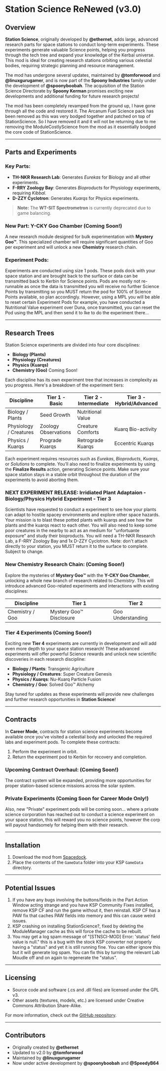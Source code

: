 # Station Science ReNewed (v3.0)

## Overview

**Station Science**, originally developed by **@ethernet**, adds large, advanced research parts for space stations to conduct long-term experiments. These experiments generate valuable Science points, helping you progress through the tech tree and expand your knowledge of the Kerbal universe. This mod is ideal for creating research stations orbiting various celestial bodies, requiring strategic planning and resource management.

The mod has undergone several updates, maintained by **@tomforwood** and **@linuxgurugamer**, and is now part of the **Spoony Industries** family under the development of **@spoonyboobah**. The acquisition of the Station Science Directorate by **Spoony Kerman** promises exciting new developments and additional funding for future research projects!

The mod has been completely revamped from the ground up, I have gone through all the code and restored it. The Arcanum Fuel Science pack has been removed as this was very bodged together and patched on top of StationScience. So I have removed it and it will not be returning due to me removing the ModuleCostlyScience from the mod as it essentially bodged the core code of StationScience.

---

## Parts and Experiments

### Key Parts:
- **TH-NKR Research Lab**: Generates *Eurekas* for Biology and all other experiments.
- **F-RRY Zoology Bay**: Generates *Bioproducts* for Physiology experiments, requiring *Kibbal*.
- **D-ZZY Cyclotron**: Generates *Kuarqs* for Physics experiments.

> **Note:** The **WT-SIT Spectrometron** is currently deprecated due to game balancing.

### New Part: Y-CKY Goo Chamber (Coming Soon!)
A new research module designed for bulk experimentation with **Mystery Goo™**. This specialized chamber will require significant quantities of Goo per experiment and will unlock a new **Chemistry** research chain.


### Experiment Pods:
Experiments are conducted using size 1 pods. These pods dock with your space station and are brought back to the surface or data can be transmitted back to Kerbin for Science points. Pods are mostly not re-runnable as once the data is transmitted you will receive no further Science Points by transmitting so you MUST return the pod for 100% of Science Points available, so plan accordingly. However, using a MPL you will be able to reset certain Experiment Pods for example, you have conducted a Nutritional Value experiment over Duna, once transmitted, you can reset the Pod using the MPL and then send it to Ike to do the experiment there... 

---

## Research Trees

Station Science experiments are divided into four core disciplines:
- **Biology (Plants)**
- **Physiology (Creatures)**
- **Physics (Kuarqs)**
- **Chemistry (Goo)** Coming Soon!

Each discipline has its own experiment tree that increases in complexity as you progress. Here's a breakdown of the experiment tiers:

| **Discipline**        | **Tier 1 - Basic**                     | **Tier 2 - Intermediate**                  | **Tier 3 - Hybrid/Advanced**                          |
|-----------------------|---------------------------------|-----------------------------|-------------------------------------|
| Biology / Plants       | Seed Growth                    | Nutritional Value            |
| Physiology / Creatures | Zoology Observations            | Creature Comforts            | Kuarq Bio-activity                  |
| Physics / Kuarqs       | Prograde Kuarqs                | Retrograde Kuarqs            | Eccentric Kuarqs               |


Each experiment requires resources such as *Eurekas*, *Bioproducts*, *Kuarqs*, or *Solutions* to complete. You’ll also need to finalize experiments by using the **Finalize Results** action, generating Science points. Make sure your space station stays in a stable orbit throughout the duration of the experiments to avoid aborting them.

### NEXT EXPERIMENT RELEASE: Irridiated Plant Adaptaion - Biology/Physics Hybrid Experiment - Tier 3 ###
Scientists have requested to conduct a experiment to see how your plants can adapt to hostile spacey environments and explore other space hazards. Your mission is to blast these potted plants with kuarqs and see how the plants and the kuarqs react to each other. You will also need to keep some poor creatures in the nearby to act as an medium for "unfortuante exposure" and study their bioproducts. You will need a TH-NKR Research Lab, a F-RRY Zoology Bay and 1x D-ZZY Cyclotron. Note: don't attach directly to your station, you MUST return it to the surface to complete. Subject to change.


### New Chemistry Research Chain: (Coming Soon!)
Explore the mysteries of **Mystery Goo™** with the **Y-CKY Goo Chamber**, unlocking a whole new branch of research related to *Chemistry*. This will introduce advanced Goo-related experiments and interactions with existing disciplines:


| **Discipline**        | **Tier 1**                     | **Tier 2**                  |
|-----------------------|---------------------------------|-----------------------------|
| Chemistry / Goo        | Mystery Goo™ Disclosure        | Goo Understanding            |

### Tier 4 Experiments (Coming Soon!)

Exciting new **Tier 4** experiments are currently in development and will add even more depth to your space station research! These advanced experiments will offer powerful Science rewards and unlock new scientific discoveries in each research discipline:

- **Biology / Plants**: Transgenic Agriculture
- **Physiology / Creatures**: Super Creature Genesis
- **Physics / Kuarqs**: Nu-Kuarq Particle Fusion
- **Chemistry / Goo**: Solved Goo™ Alchemy

Stay tuned for updates as these experiments will provide new challenges and further research opportunities in **Station Science**!


---

## Contracts

In **Career Mode**, contracts for station science experiments become available once you’ve visited a celestial body and unlocked the required labs and experiment pods. To complete these contracts:
1. Perform the experiment in orbit.
2. Return the experiment pod to Kerbin for recovery and completion.

### Upcoming Contract Overhaul: (Coming Soon!)
The contract system will be expanded, providing more opportunities for proper station-based science missions across the solar system.


### Private Experiments (Coming Soon for Career Mode Only!)
Also, new "Private" experiment pods will be coming soon... where a private science corporation has reached out to conduct a science experiment on your space station, this will reward you no science points, however the corp will payout handsomely for helping them with their research.

---

## Installation

1. Download the mod from [Spacedock](https://spacedock.info/mod/2670/MOARStation%20Science?ga=<Game+3102+'Kerbal+Space+Program).
2. Place the contents of the `GameData` folder into your KSP `GameData` directory.

---

## Potential Issues

1. If you have any bugs involving the buttons/fields in the Part Action Window acting strange and you have KSP Community Fixes installed, remove KSP CF and run the game without it, then reinstall. KSP CF has a PAW fix that caches PAW fields into memory and this can cause weird issues.
2. KSP crashing on installing StationScience?, fixed by deleting the ModuleManager cache as this will force the cache to be rebuilt.
3. You may get a log spam message of "[STNSCI-MOD] Error: 'status' field value is null." this is a bug with the stock KSP converter not properly having a "status" and yet it is still running fine. You can either ignore this but it will generate log spam. You can fix this by turning the relevant Lab Moudle off and on again to regenerate the "status".

---

## Licensing

- Source code and software (.cs and .dll files) are licensed under the GPL v3.
- Other assets (textures, models, etc.) are licensed under Creative Commons Attribution Share-Alike.

For more information, check out the [GitHub repository](https://github.com/SpoonyBoobah/StationScience).

---

## Contributors
- Originally created by **@ethernet**
- Updated to v2.0 by **@tomforwood**
- Maintained by **@linuxgurugamer**
- Now under active development by **@spoonyboobah** and **@SpeedyB64**
